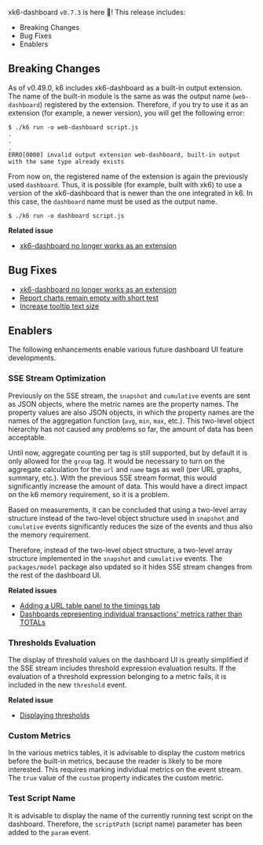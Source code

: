 xk6-dashboard `v0.7.3` is here 🎉! This release includes:

- Breaking Changes
- Bug Fixes
- Enablers

## Breaking Changes

As of v0.49.0, k6 includes xk6-dashboard as a built-in output extension. The name of the built-in module is the same as was the output name (`web-dashboard`) registered by the extension. Therefore, if you try to use it as an extension (for example, a newer version), you will get the following error:

```
$ ./k6 run -o web-dashboard script.js
.
.
.
ERRO[0000] invalid output extension web-dashboard, built-in output with the same type already exists
```

From now on, the registered name of the extension is again the previously used `dashboard`. Thus, it is possible (for example, built with xk6) to use a version of the xk6-dashboard that is newer than the one integrated in k6. In this case, the `dashboard` name must be used as the output name.

```
$ ./k6 run -o dashboard script.js
```

**Related issue**

 - [xk6-dashboard no longer works as an extension](https://github.com/grafana/xk6-dashboard/issues/162)

## Bug Fixes

 - [xk6-dashboard no longer works as an extension](https://github.com/grafana/xk6-dashboard/issues/162)
 - [Report charts remain empty with short test](https://github.com/grafana/xk6-dashboard/issues/159)
 - [Increase tooltip text size](https://github.com/grafana/xk6-dashboard/issues/148)

## Enablers

The following enhancements enable various future dashboard UI feature developments.

### SSE Stream Optimization

Previously on the SSE stream, the `snapshot` and `cumulative` events are sent as JSON objects, where the metric names are the property names. The property values are also JSON objects, in which the property names are the names of the aggregation function (`avg`, `min`, `max`, etc.). This two-level object hierarchy has not caused any problems so far, the amount of data has been acceptable.

Until now, aggregate counting per tag is still supported, but by default it is only allowed for the `group` tag. It would be necessary to turn on the aggregate calculation for the `url` and `name` tags as well (per URL graphs, summary, etc.). With the previous SSE stream format, this would significantly increase the amount of data. This would have a direct impact on the k6 memory requirement, so it is a problem.

Based on measurements, it can be concluded that using a two-level array structure instead of the two-level object structure used in `snapshot` and `cumulative` events significantly reduces the size of the events and thus also the memory requirement.

Therefore, instead of the two-level object structure, a two-level array structure implemented in the `snapshot` and `cumulative` events. The `packages/model` package also updated so it hides SSE stream changes from the rest of the dashboard UI.

**Related issues**

  - [Adding a URL table panel to the timings tab](https://github.com/grafana/xk6-dashboard/issues/98)
  - [Dashboards representing individual transactions' metrics rather than TOTALs](https://github.com/grafana/xk6-dashboard/issues/160)

### Thresholds Evaluation

The display of threshold values on the dashboard UI is greatly simplified if the SSE stream includes threshold expression evaluation results. If the evaluation of a threshold expression belonging to a metric fails, it is included in the new `threshold` event.

**Related issue**

- [Displaying thresholds](https://github.com/grafana/xk6-dashboard/issues/58)

### Custom Metrics

In the various metrics tables, it is advisable to display the custom metrics before the built-in metrics, because the reader is likely to be more interested. This requires marking individual metrics on the event stream. The `true` value of the `custom` property indicates the custom metric.

### Test Script Name

It is advisable to display the name of the currently running test script on the dashboard. Therefore, the  `scriptPath` (script name) parameter has been added to the `param` event.
